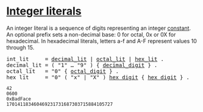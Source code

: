 # [Integer literals](#integer-literals)

An integer literal is a sequence of digits representing an integer [constant](/Constants/). An optional prefix sets a non-decimal base: 0 for octal, 0x or 0X for hexadecimal. In hexadecimal literals, letters a-f and A-F represent values 10 through 15.

<pre>
<a id="int_lit">int_lit</a>     = <a href="#decimal_lit">decimal_lit</a> | <a href="#octal_lit">octal_lit</a> | <a href="#hex_lit">hex_lit</a> .
<a id="decimal_lit">decimal_lit</a> = ( "1" … "9" ) { <a href="/Source%20code%20representation/letters_and_digits.html#decimal_digit">decimal_digit</a> } .
<a id="octal_lit">octal_lit</a>   = "0" { <a href="/Source%20code%20representation/letters_and_digits.html#octal_digit">octal_digit</a> } .
<a id="hex_lit">hex_lit</a>     = "0" ( "x" | "X" ) <a href="/Source%20code%20representation/letters_and_digits.html#hex_digit">hex_digit</a> { <a href="/Source%20code%20representation/letters_and_digits.html#hex_digit">hex_digit</a> } .
</pre> 

```
42
0600
0xBadFace
170141183460469231731687303715884105727
```
